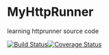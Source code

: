 # MyHttpRunner
learning httprunner source code

[![Build Status](https://www.travis-ci.org/kfusac/MyHttpRunner.svg?branch=master)](https://www.travis-ci.org/kfusac/MyHttpRunner)[![Coverage Status](https://coveralls.io/repos/github/kfusac/MyHttpRunner/badge.svg?branch=master)](https://coveralls.io/github/kfusac/MyHttpRunner?branch=master)